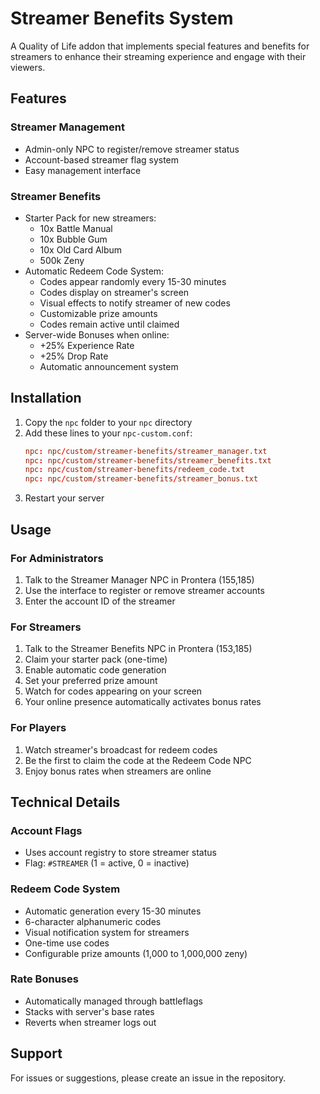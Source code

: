 # Streamer Benefits System

A Quality of Life addon that implements special features and benefits for streamers to enhance their streaming experience and engage with their viewers.

## Features

### Streamer Management
- Admin-only NPC to register/remove streamer status
- Account-based streamer flag system
- Easy management interface

### Streamer Benefits
- Starter Pack for new streamers:
  - 10x Battle Manual
  - 10x Bubble Gum
  - 10x Old Card Album
  - 500k Zeny
- Automatic Redeem Code System:
  - Codes appear randomly every 15-30 minutes
  - Codes display on streamer's screen
  - Visual effects to notify streamer of new codes
  - Customizable prize amounts
  - Codes remain active until claimed
- Server-wide Bonuses when online:
  - +25% Experience Rate
  - +25% Drop Rate
  - Automatic announcement system

## Installation

1. Copy the `npc` folder to your `npc` directory
2. Add these lines to your `npc-custom.conf`:
   ```conf
   npc: npc/custom/streamer-benefits/streamer_manager.txt
   npc: npc/custom/streamer-benefits/streamer_benefits.txt
   npc: npc/custom/streamer-benefits/redeem_code.txt
   npc: npc/custom/streamer-benefits/streamer_bonus.txt
   ```
3. Restart your server

## Usage

### For Administrators
1. Talk to the Streamer Manager NPC in Prontera (155,185)
2. Use the interface to register or remove streamer accounts
3. Enter the account ID of the streamer

### For Streamers
1. Talk to the Streamer Benefits NPC in Prontera (153,185)
2. Claim your starter pack (one-time)
3. Enable automatic code generation
4. Set your preferred prize amount
5. Watch for codes appearing on your screen
6. Your online presence automatically activates bonus rates

### For Players
1. Watch streamer's broadcast for redeem codes
2. Be the first to claim the code at the Redeem Code NPC
3. Enjoy bonus rates when streamers are online

## Technical Details

### Account Flags
- Uses account registry to store streamer status
- Flag: `#STREAMER` (1 = active, 0 = inactive)

### Redeem Code System
- Automatic generation every 15-30 minutes
- 6-character alphanumeric codes
- Visual notification system for streamers
- One-time use codes
- Configurable prize amounts (1,000 to 1,000,000 zeny)

### Rate Bonuses
- Automatically managed through battleflags
- Stacks with server's base rates
- Reverts when streamer logs out

## Support

For issues or suggestions, please create an issue in the repository. 